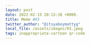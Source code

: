 ```yaml
---
layout: post
date: 2022-02-15 20:13:10 +0000.
title: Meme #93
twitter_author: "@itsyaboymattyg"
local_file: /assets/images/93.jpeg
tags: inappropriate-cartoon qr-code
---
```

